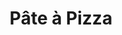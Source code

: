 ---
layout: recette-v2
categories: [recettes]
hidden: true
lang: fr
sitemap: true
title: Pâte à Pizza
type: boulangerie
withYeast: true
utensils:
  - saladier
  - corne
  - rouleau
recettes:
  Classique:
    ingredients: 
      - nom: farine blanche
        qte: 380
        unite: gr
        variable: true
      - nom: sel
        qte: 6
        unite: gr
      - nom: eau
        qte: 180
        unite: mL
      - nom: huile d'olive
        qte: 3
        unite: cuillères à soupe
      - nom: levure sèche
        qte: 2
        unite: gr
    etapes:
      - label: "Préparation"
        details:
          - Verser la farine et le sel dans un grand saladier
          - Ajouter la moitié du mélange eau-levure
          - Ajouter l'huile d'olive
          - Pétrir à la main
          - Ajouter le reste du mélange eau-levure
          - Pétrir à la main jusqu'à ce que ça arrête de coller au saladier
          - Sortir le pâton sur le plan de travail
          - Pétrir à la main
          - Bouler
          - Laisser reposer 2 heures à 25°C
      - label: Cuisson
        emoji: 🔥
        details:
          - Préchauffer le four à 240°C 
          - Fleurer le plan de travail
          - Déverser le pâton sur le plan de travail
          - Étaler au rouleau
          - Garnir
          - Cuire 18-20 min minutes à 240°C
    notes:
      - label: Comment pétrir
        link: https://www.youtube.com/watch?v=SF2F1xKTrdE 
      - label: Comment étaler
        link: https://youtu.be/FZDoI20pTHw?t=265
      - label: Comment étaler 2
        link: https://www.youtube.com/watch?v=oopnT_wGGHE
      - label: Explications
        link: https://www.ricardocuisine.com/chroniques/chimie-alimentaire/509-guide-pizza-101
      - La pâte peut être conservée au frais pendant une semaine, la fermentation continuera lentement
---